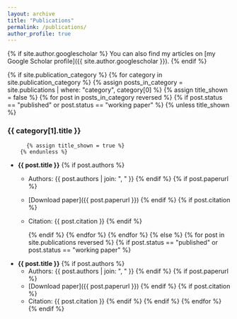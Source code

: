 ```yaml
---
layout: archive
title: "Publications"
permalink: /publications/
author_profile: true
---
```


{% if site.author.googlescholar %}
You can also find my articles on [my Google Scholar profile]({{ site.author.googlescholar }}).
{% endif %}

{% if site.publication_category %}
  {% for category in site.publication_category %}
    {% assign posts_in_category = site.publications | where: "category", category[0] %}
    {% assign title_shown = false %}
    {% for post in posts_in_category reversed %}
      {% if post.status == "published" or post.status == "working paper" %}
        {% unless title_shown %}
### {{ category[1].title }}
          {% assign title_shown = true %}
        {% endunless %}

- **{{ post.title }}**
  {% if post.authors %}
    - Authors: {{ post.authors | join: ", " }}
  {% endif %}
  {% if post.paperurl %}
    - [Download paper]({{ post.paperurl }})
  {% endif %}
  {% if post.citation %}
    - Citation: {{ post.citation }}
  {% endif %}

      {% endif %}
    {% endfor %}
  {% endfor %}
{% else %}
  {% for post in site.publications reversed %}
    {% if post.status == "published" or post.status == "working paper" %}
- **{{ post.title }}**
  {% if post.authors %}
    - Authors: {{ post.authors | join: ", " }}
  {% endif %}
  {% if post.paperurl %}
    - [Download paper]({{ post.paperurl }})
  {% endif %}
  {% if post.citation %}
    - Citation: {{ post.citation }}
  {% endif %}
    {% endif %}
  {% endfor %}
{% endif %}
